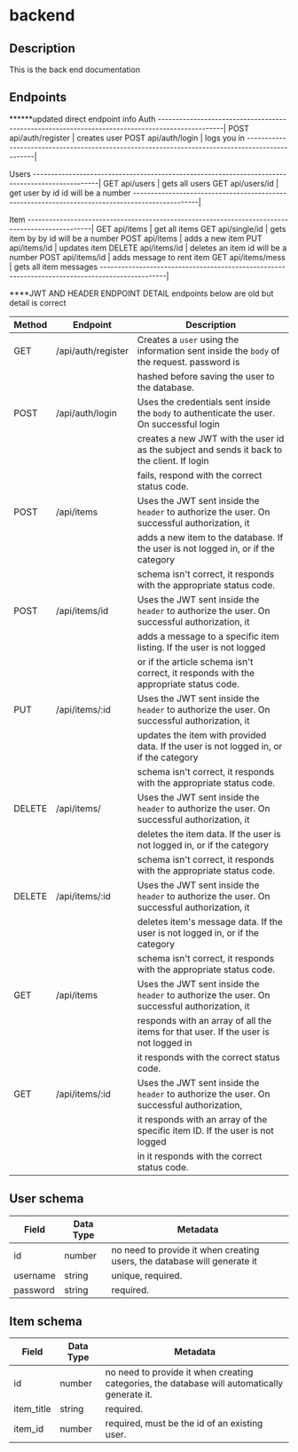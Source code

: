 # backend


## Description

This is the back end documentation 

## Endpoints
******updated direct endpoint info
Auth
------------------------------------------------------------------------------------------------|
POST   api/auth/register     |          creates user
POST   api/auth/login        |          logs you in
------------------------------------------------------------------------------------------------|

Users
------------------------------------------------------------------------------------------------|
GET    api/users             |          gets all users
GET    api/users/id          |          get user by id   id will be a number
------------------------------------------------------------------------------------------------|

Item
------------------------------------------------------------------------------------------------|
GET    api/items              |         get all items
GET    api/single/id          |         gets item by by   id will be a number
POST   api/items              |         adds a new item
PUT    api/items/id           |         updates item
DELETE api/items/id           |         deletes an item   id will be a number
POST   api/items/id           |         adds message to rent item 
GET    api/items/mess         |         gets all item messages 
------------------------------------------------------------------------------------------------|




****JWT AND HEADER ENDPOINT DETAIL 
endpoints below are old but detail is correct

| Method | Endpoint                      | Description                                                                                  |
| ------ | ----------------------------  | -------------------------------------------------------------------------------------------- |
| GET    | /api/auth/register            | Creates a `user` using the information sent inside the `body` of the request. password is    |
|        |                               | hashed before saving the user to the database.                                               |
| POST   | /api/auth/login               | Uses the credentials sent inside the `body` to authenticate the user. On successful login    |
|        |                               | creates a new JWT with the user id as the subject and sends it back to the client. If login  |
|        |                               | fails, respond with the correct status code.                                                 |
| POST   | /api/items                    | Uses the JWT sent inside the `header` to authorize the user. On successful authorization, it |
|        |                               | adds a new item to the database. If the user is not logged in, or if the category            |
|        |                               | schema isn't correct, it responds with the appropriate status code.                          |
| POST   | /api/items/id                 | Uses the JWT sent inside the `header` to authorize the user. On successful authorization, it |
|        |                               | adds a message to a specific item listing. If the user is not logged                         |
|        |                               | or if the article schema isn't correct, it responds with the appropriate status code.        |
| PUT    | /api/items/:id                | Uses the JWT sent inside the `header` to authorize the user. On successful authorization, it |
|        |                               | updates the item with provided data. If the user is not logged in, or if the category        |
|        |                               | schema isn't correct, it responds with the appropriate status code.                          |
| DELETE | /api/items/                   | Uses the JWT sent inside the `header` to authorize the user. On successful authorization, it |
|        |                               | deletes the item data. If the user is not logged in, or if the category                      |
|        |                               | schema isn't correct, it responds with the appropriate status code.                          |
| DELETE | /api/items/:id                | Uses the JWT sent inside the `header` to authorize the user. On successful authorization, it |
|        |                               | deletes item's message data. If the user is not logged in, or if the category                |
|        |                               | schema isn't correct, it responds with the appropriate status code.                          |
| GET    | /api/items                    | Uses the JWT sent inside the `header` to authorize the user. On successful authorization, it |
|        |                               | responds with an array of all the items for that user. If the user is not logged in          |
|        |                               | it responds with the correct status code.                                                    |
| GET    | /api/items/:id                | Uses the JWT sent inside the `header` to authorize the user. On successful authorization,    |
|        |                               | it responds with an array of the specific item ID. If the user is not logged                 |
|        |                               | in it responds with the correct status code.                                                 |



## User schema

| Field            | Data Type | Metadata                                                                                               |
| ---------------- | --------- | ------------------------------------------------------------------------------------------------------ |
| id               | number    | no need to provide it when creating users, the database will generate it                               |
| username         | string    | unique, required.                                                                                      |
| password         | string    | required.                                                                                              |

## Item schema

| Field            | Data Type | Metadata                                                                                               |
| ---------------- | --------- | ------------------------------------------------------------------------------------------------------ |
| id               | number    | no need to provide it when creating categories, the database will automatically generate it.           |
| item_title   | string    | required.                                                                                              |
| item_id          | number    | required, must be the id of an existing user.                                                          |




